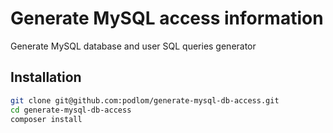 # Generate MySQL access information

Generate MySQL database and user SQL queries generator

## Installation

```bash
git clone git@github.com:podlom/generate-mysql-db-access.git
cd generate-mysql-db-access
composer install
```

